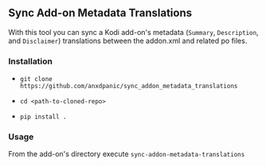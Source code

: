 ## Sync Add-on Metadata Translations

With this tool you can sync a Kodi add-on's metadata (`Summary`, `Description`, and `Disclaimer`) translations between the addon.xml and related po files.

### Installation

- `git clone https://github.com/anxdpanic/sync_addon_metadata_translations`

- `cd <path-to-cloned-repo>`

- `pip install .`

### Usage

From the add-on's directory execute `sync-addon-metadata-translations`

